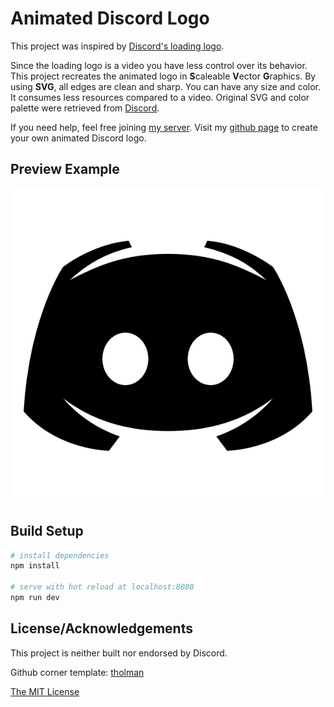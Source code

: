 # Animated Discord Logo

This project was inspired by [Discord's loading logo](https://canary.discordapp.com/assets/0bdc0497eb3a19e66f2b1e3d5741634c.webm).

Since the loading logo is a video you have less control over its behavior. This project recreates the animated logo in **S**caleable **V**ector **G**raphics. By using **SVG**, all edges are clean and sharp. You can have any size and color. It consumes less resources compared to a video. Original SVG and color palette were retrieved from [Discord](https://discordapp.com/branding).

If you need help, feel free joining [my server](https://discord.gg/gDHs8AV). Visit my [github page](https://nntin.github.io/discord-logo/) to create your own animated Discord logo.

## Preview Example

![](src/assets/animateddiscord.svg)

## Build Setup

``` bash
# install dependencies
npm install

# serve with hot reload at localhost:8080
npm run dev
```

## License/Acknowledgements

This project is neither built nor endorsed by Discord.

Github corner template: [tholman](https://github.com/tholman/github-corners)

[The MIT License](https://github.com/NNTin/discord-logo/blob/master/LICENSE)
